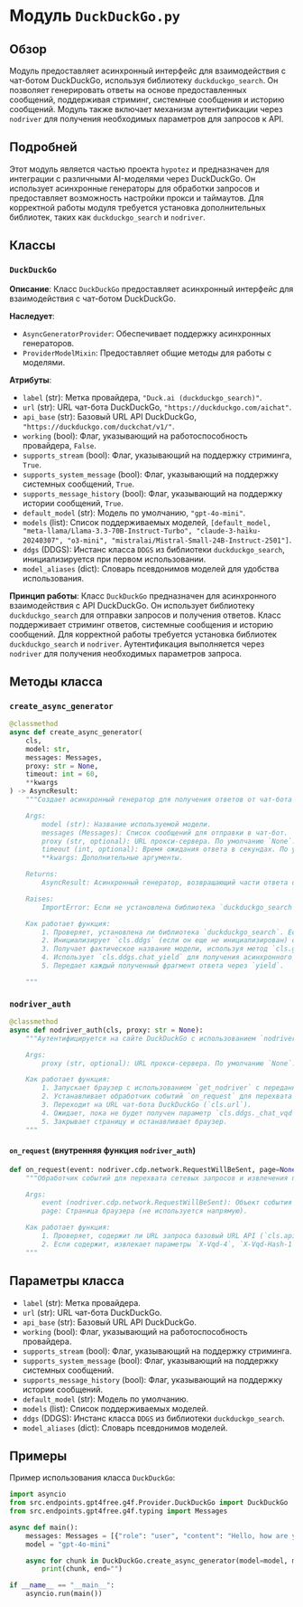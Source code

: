 # Модуль `DuckDuckGo.py`

## Обзор

Модуль предоставляет асинхронный интерфейс для взаимодействия с чат-ботом DuckDuckGo, используя библиотеку `duckduckgo_search`. Он позволяет генерировать ответы на основе предоставленных сообщений, поддерживая стриминг, системные сообщения и историю сообщений. Модуль также включает механизм аутентификации через `nodriver` для получения необходимых параметров для запросов к API.

## Подробней

Этот модуль является частью проекта `hypotez` и предназначен для интеграции с различными AI-моделями через DuckDuckGo. Он использует асинхронные генераторы для обработки запросов и предоставляет возможность настройки прокси и таймаутов. Для корректной работы модуля требуется установка дополнительных библиотек, таких как `duckduckgo_search` и `nodriver`.

## Классы

### `DuckDuckGo`

**Описание**: Класс `DuckDuckGo` предоставляет асинхронный интерфейс для взаимодействия с чат-ботом DuckDuckGo.

**Наследует**:
- `AsyncGeneratorProvider`: Обеспечивает поддержку асинхронных генераторов.
- `ProviderModelMixin`: Предоставляет общие методы для работы с моделями.

**Атрибуты**:
- `label` (str): Метка провайдера, `"Duck.ai (duckduckgo_search)"`.
- `url` (str): URL чат-бота DuckDuckGo, `"https://duckduckgo.com/aichat"`.
- `api_base` (str): Базовый URL API DuckDuckGo, `"https://duckduckgo.com/duckchat/v1/"`.
- `working` (bool): Флаг, указывающий на работоспособность провайдера, `False`.
- `supports_stream` (bool): Флаг, указывающий на поддержку стриминга, `True`.
- `supports_system_message` (bool): Флаг, указывающий на поддержку системных сообщений, `True`.
- `supports_message_history` (bool): Флаг, указывающий на поддержку истории сообщений, `True`.
- `default_model` (str): Модель по умолчанию, `"gpt-4o-mini"`.
- `models` (list): Список поддерживаемых моделей, `[default_model, "meta-llama/Llama-3.3-70B-Instruct-Turbo", "claude-3-haiku-20240307", "o3-mini", "mistralai/Mistral-Small-24B-Instruct-2501"]`.
- `ddgs` (DDGS): Инстанс класса `DDGS` из библиотеки `duckduckgo_search`, инициализируется при первом использовании.
- `model_aliases` (dict): Словарь псевдонимов моделей для удобства использования.

**Принцип работы**:
Класс `DuckDuckGo` предназначен для асинхронного взаимодействия с API DuckDuckGo. Он использует библиотеку `duckduckgo_search` для отправки запросов и получения ответов. Класс поддерживает стриминг ответов, системные сообщения и историю сообщений. Для корректной работы требуется установка библиотек `duckduckgo_search` и `nodriver`. Аутентификация выполняется через `nodriver` для получения необходимых параметров запроса.

## Методы класса

### `create_async_generator`

```python
@classmethod
async def create_async_generator(
    cls,
    model: str,
    messages: Messages,
    proxy: str = None,
    timeout: int = 60,
    **kwargs
) -> AsyncResult:
    """Создает асинхронный генератор для получения ответов от чат-бота DuckDuckGo.

    Args:
        model (str): Название используемой модели.
        messages (Messages): Список сообщений для отправки в чат-бот.
        proxy (str, optional): URL прокси-сервера. По умолчанию `None`.
        timeout (int, optional): Время ожидания ответа в секундах. По умолчанию `60`.
        **kwargs: Дополнительные аргументы.

    Returns:
        AsyncResult: Асинхронный генератор, возвращающий части ответа от чат-бота.

    Raises:
        ImportError: Если не установлена библиотека `duckduckgo_search`.

    Как работает функция:
        1. Проверяет, установлена ли библиотека `duckduckgo_search`. Если нет, вызывает исключение `ImportError`.
        2. Инициализирует `cls.ddgs` (если он еще не инициализирован) с использованием переданных прокси и таймаута.
        3. Получает фактическое название модели, используя метод `cls.get_model`.
        4. Использует `cls.ddgs.chat_yield` для получения асинхронного генератора, который возвращает части ответа от чат-бота.
        5. Передает каждый полученный фрагмент ответа через `yield`.

    """
```

### `nodriver_auth`

```python
@classmethod
async def nodriver_auth(cls, proxy: str = None):
    """Аутентифицируется на сайте DuckDuckGo с использованием `nodriver` для получения необходимых параметров запроса.

    Args:
        proxy (str, optional): URL прокси-сервера. По умолчанию `None`.

    Как работает функция:
        1. Запускает браузер с использованием `get_nodriver` с переданным прокси.
        2. Устанавливает обработчик событий `on_request` для перехвата сетевых запросов.
        3. Переходит на URL чат-бота DuckDuckGo (`cls.url`).
        4. Ожидает, пока не будет получен параметр `cls.ddgs._chat_vqd` из заголовков запроса.
        5. Закрывает страницу и останавливает браузер.
    """
```

#### `on_request` (внутренняя функция `nodriver_auth`)

```python
def on_request(event: nodriver.cdp.network.RequestWillBeSent, page=None):
    """Обработчик событий для перехвата сетевых запросов и извлечения параметров аутентификации.

    Args:
        event (nodriver.cdp.network.RequestWillBeSent): Объект события сетевого запроса.
        page: Страница браузера (не используется напрямую).

    Как работает функция:
        1. Проверяет, содержит ли URL запроса базовый URL API (`cls.api_base`).
        2. Если содержит, извлекает параметры `X-Vqd-4`, `X-Vqd-Hash-1` и `F-Fe-Version` из заголовков запроса и сохраняет их в атрибутах `cls.ddgs`.
    """
```

## Параметры класса

- `label` (str): Метка провайдера.
- `url` (str): URL чат-бота DuckDuckGo.
- `api_base` (str): Базовый URL API DuckDuckGo.
- `working` (bool): Флаг, указывающий на работоспособность провайдера.
- `supports_stream` (bool): Флаг, указывающий на поддержку стриминга.
- `supports_system_message` (bool): Флаг, указывающий на поддержку системных сообщений.
- `supports_message_history` (bool): Флаг, указывающий на поддержку истории сообщений.
- `default_model` (str): Модель по умолчанию.
- `models` (list): Список поддерживаемых моделей.
- `ddgs` (DDGS): Инстанс класса `DDGS` из библиотеки `duckduckgo_search`.
- `model_aliases` (dict): Словарь псевдонимов моделей.

## Примеры

Пример использования класса `DuckDuckGo`:

```python
import asyncio
from src.endpoints.gpt4free.g4f.Provider.DuckDuckGo import DuckDuckGo
from src.endpoints.gpt4free.g4f.typing import Messages

async def main():
    messages: Messages = [{"role": "user", "content": "Hello, how are you?"}]
    model = "gpt-4o-mini"

    async for chunk in DuckDuckGo.create_async_generator(model=model, messages=messages):
        print(chunk, end="")

if __name__ == "__main__":
    asyncio.run(main())